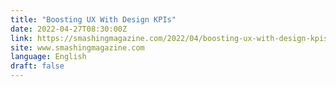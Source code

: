 ```yaml
---
title: "Boosting UX With Design KPIs"
date: 2022-04-27T08:30:00Z
link: https://smashingmagazine.com/2022/04/boosting-ux-with-design-kpis/?utm_medium=RSS&utm_source=news.12bit.vn
site: www.smashingmagazine.com
language: English
draft: false
---
```


